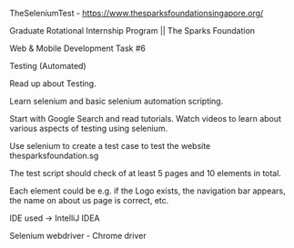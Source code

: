 TheSeleniumTest - https://www.thesparksfoundationsingapore.org/

Graduate Rotational Internship Program || The Sparks Foundation

Web & Mobile Development Task #6

Testing (Automated)

Read up about Testing.

Learn selenium and basic selenium automation scripting.

Start with Google Search and read tutorials. Watch videos to learn about various aspects of testing using selenium.

Use selenium to create a test case to test the website thesparksfoundation.sg

The test script should check of at least 5 pages and 10 elements in total.

Each element could be e.g. if the Logo exists, the navigation bar appears, the name on about us page is correct, etc.

IDE used -> IntelliJ IDEA

Selenium webdriver - Chrome driver


